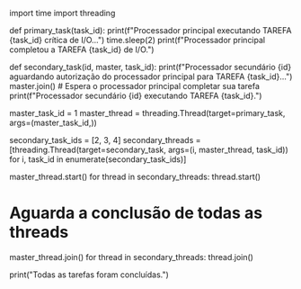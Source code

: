 import time
import threading

def primary_task(task_id):
    print(f"Processador principal executando TAREFA {task_id} crítica de I/O...")
    time.sleep(2)
    print(f"Processador principal completou a TAREFA {task_id} de I/O.")

def secondary_task(id, master, task_id):
    print(f"Processador secundário {id} aguardando autorização do processador principal para TAREFA {task_id}...")
    master.join()  # Espera o processador principal completar sua tarefa
    print(f"Processador secundário {id} executando TAREFA {task_id}.")

master_task_id = 1
master_thread = threading.Thread(target=primary_task, args=(master_task_id,))

secondary_task_ids = [2, 3, 4]
secondary_threads = [threading.Thread(target=secondary_task, args=(i, master_thread, task_id)) for i, task_id in enumerate(secondary_task_ids)]

master_thread.start()
for thread in secondary_threads:
    thread.start()

# Aguarda a conclusão de todas as threads
master_thread.join()
for thread in secondary_threads:
    thread.join()

print("Todas as tarefas foram concluídas.")
